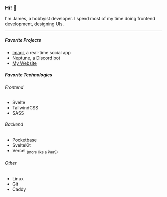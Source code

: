 
<h3>Hi! 👋</h3>

I'm James, a hobbyist developer. I spend most of my time doing frontend development, designing UIs.

---

<h5>Favorite Projects</h5>

- [Imagi](https://imagi.xylight.dev), a real-time social app
- Neptune, a Discord bot
- [My Website](https://xylight.dev)

<h5>Favorite Technologies</h5>

<h6>Frontend</h6>

- Svelte
- TailwindCSS
- SASS

<h6>Backend</h6>

- Pocketbase
- SvelteKit
- Vercel <sub>(more like a PaaS)</sub>

<h6>Other</h6>

- Linux
- Git
- Caddy
